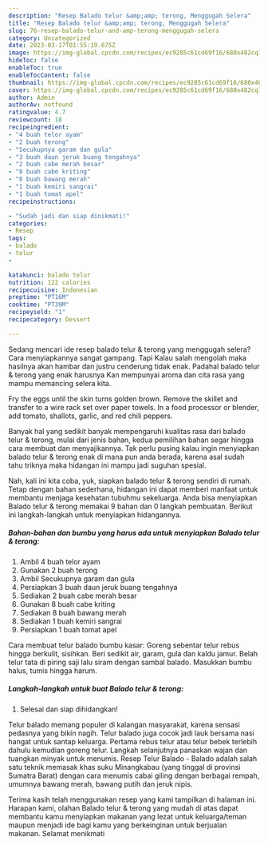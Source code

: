 ```yaml
---
description: "Resep Balado telur &amp;amp; terong, Menggugah Selera"
title: "Resep Balado telur &amp;amp; terong, Menggugah Selera"
slug: 76-resep-balado-telur-and-amp-terong-menggugah-selera
category: Uncategorized
date: 2023-03-17T01:55:19.675Z
image: https://img-global.cpcdn.com/recipes/ec9285c61cd69f16/680x482cq70/balado-telur-terong-foto-resep-utama.jpg
hideToc: false
enableToc: true
enableTocContent: false
thumbnail: https://img-global.cpcdn.com/recipes/ec9285c61cd69f16/680x482cq70/balado-telur-terong-foto-resep-utama.jpg
cover: https://img-global.cpcdn.com/recipes/ec9285c61cd69f16/680x482cq70/balado-telur-terong-foto-resep-utama.jpg
author: Admin
authorAv: notfound
ratingvalue: 4.7
reviewcount: 18
recipeingredient:
- "4 buah telor ayam"
- "2 buah terong"
- "Secukupnya garam dan gula"
- "3 buah daun jeruk buang tengahnya"
- "2 buah cabe merah besar"
- "8 buah cabe kriting"
- "8 buah bawang merah"
- "1 buah kemiri sangrai"
- "1 buah tomat apel"
recipeinstructions:

- "Sudah jadi dan siap dinikmati!"
categories:
- Resep
tags:
- balado
- telur
- 

katakunci: balado telur  
nutrition: 122 calories
recipecuisine: Indonesian
preptime: "PT16M"
cooktime: "PT39M"
recipeyield: "1"
recipecategory: Dessert

---
```



Sedang mencari ide resep balado telur &amp; terong yang menggugah selera? Cara menyiapkannya sangat gampang. Tapi Kalau salah mengolah maka hasilnya akan hambar dan justru cenderung tidak enak. Padahal balado telur &amp; terong yang enak harusnya Kan mempunyai aroma dan cita rasa yang mampu memancing selera kita.


Fry the eggs until the skin turns golden brown. Remove the skillet and transfer to a wire rack set over paper towels. In a food processor or blender, add tomato, shallots, garlic, and red chili peppers.

Banyak hal yang sedikit banyak mempengaruhi kualitas rasa dari balado telur &amp; terong, mulai dari jenis bahan, kedua pemilihan bahan segar hingga cara membuat dan menyajikannya. Tak perlu pusing kalau ingin menyiapkan balado telur &amp; terong enak di mana pun anda berada, karena asal sudah tahu triknya maka hidangan ini mampu jadi suguhan spesial.


Nah, kali ini kita coba, yuk, siapkan balado telur &amp; terong sendiri di rumah. Tetap dengan bahan sederhana, hidangan ini dapat memberi manfaat untuk membantu menjaga kesehatan tubuhmu sekeluarga. Anda bisa menyiapkan Balado telur &amp; terong memakai 9 bahan dan 0 langkah pembuatan. Berikut ini langkah-langkah untuk menyiapkan hidangannya.

<!--inarticleads1-->

##### Bahan-bahan dan bumbu yang harus ada untuk menyiapkan Balado telur &amp; terong:

1. Ambil 4 buah telor ayam
1. Gunakan 2 buah terong
1. Ambil Secukupnya garam dan gula
1. Persiapkan 3 buah daun jeruk buang tengahnya
1. Sediakan 2 buah cabe merah besar
1. Gunakan 8 buah cabe kriting
1. Sediakan 8 buah bawang merah
1. Sediakan 1 buah kemiri sangrai
1. Persiapkan 1 buah tomat apel


Cara membuat telur balado bumbu kasar: Goreng sebentar telur rebus hingga berkulit, sisihkan. Beri sedikit air, garam, gula dan kaldu jamur. Belah telur tata di piring saji lalu siram dengan sambal balado. Masukkan bumbu halus, tumis hingga harum. 

<!--inarticleads2-->

##### Langkah-langkah untuk buat Balado telur &amp; terong:


1. Selesai dan siap dihidangkan!

Telur balado memang populer di kalangan masyarakat, karena sensasi pedasnya yang bikin nagih. Telur balado juga cocok jadi lauk bersama nasi hangat untuk santap keluarga. Pertama rebus telur atau telur bebek terlebih dahulu kemudian goreng telur. Langkah selanjutnya panaskan wajan dan tuangkan minyak untuk menumis. Resep Telur Balado - Balado adalah salah satu teknik memasak khas suku Minangkabau (yang tinggal di provinsi Sumatra Barat) dengan cara menumis cabai giling dengan berbagai rempah, umumnya bawang merah, bawang putih dan jeruk nipis. 

Terima kasih telah menggunakan resep yang kami tampilkan di halaman ini. Harapan kami, olahan Balado telur &amp; terong yang mudah di atas dapat membantu kamu menyiapkan makanan yang lezat untuk keluarga/teman maupun menjadi ide bagi kamu yang berkeinginan untuk berjualan makanan. Selamat menikmati
